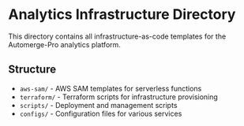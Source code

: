 # Analytics Infrastructure Directory

This directory contains all infrastructure-as-code templates for the Automerge-Pro analytics platform.

## Structure
- `aws-sam/` - AWS SAM templates for serverless functions
- `terraform/` - Terraform scripts for infrastructure provisioning
- `scripts/` - Deployment and management scripts
- `configs/` - Configuration files for various services